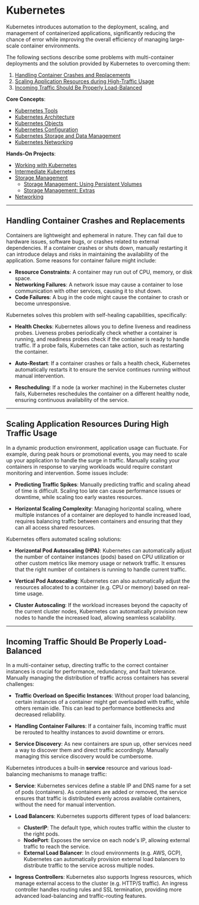 # Kubernetes

Kubernetes introduces automation to the deployment, scaling, and management of containerized applications, significantly
reducing the chance of error while improving the overall efficiency of managing large-scale container environments.

The following sections describe some problems with multi-container deployments and the solution provided by Kubernetes 
to overcoming them:

1. [Handling Container Crashes and Replacements](#handling-container-crashes-and-replacements)
2. [Scaling Application Resources during High-Traffic Usage](#scaling-application-resources-during-high-traffic-usage)
3. [Incoming Traffic Should Be Properly Load-Balanced](#incoming-traffic-should-be-properly-load-balanced)

**Core Concepts**:

- [Kubernetes Tools](./TOOLS.md)
- [Kubernetes Architecture](./ARCHITECTURE.md)
- [Kubernetes Objects](./Objects.md)
- [Kubernetes Configuration](./Configuring-Kubernetes.md)
- [Kubernetes Storage and Data Management](./Storage-and-Data.md)
- [Kubernetes Networking](./Networking.md)

**Hands-On Projects**:

- [Working with Kubernetes](./projects/01-first-deployment/README.md)
- [Intermediate Kubernetes](./projects/02-declarative-composition/README.md)
- [Storage Management](./projects/03-storage-management/README.md)
  - [Storage Management: Using Persistent Volumes](./projects/04-storage-management-pv/README.md)
  - [Storage Management: Extras](./projects/05-storage-management-ext/README.md)
- [Networking](./projects/06-networking/README.md)

---

## Handling Container Crashes and Replacements

Containers are lightweight and ephemeral in nature. They can fail due to hardware issues, software bugs, or crashes
related to external dependencies. If a container crashes or shuts down, manually restarting it can introduce delays and
risks in maintaining the availability of the application. Some reasons for container failure might include:

- **Resource Constraints**: A container may run out of CPU, memory, or disk space.
- **Networking Failures**: A network issue may cause a container to lose communication with other services, causing it
  to shut down.
- **Code Failures**: A bug in the code might cause the container to crash or become unresponsive.

Kubernetes solves this problem with self-healing capabilities, specifically:

- **Health Checks**: Kubernetes allows you to define liveness and readiness probes. Liveness probes periodically check
  whether a container is running, and readiness probes check if the container is ready to handle traffic. If a probe
  fails, Kubernetes can take action, such as restarting the container.

- **Auto-Restart**: If a container crashes or fails a health check, Kubernetes automatically restarts it to ensure the
  service continues running without manual intervention.

- **Rescheduling**: If a node (a worker machine) in the Kubernetes cluster fails, Kubernetes reschedules the container
  on a different healthy node, ensuring continuous availability of the service.

---

## Scaling Application Resources During High Traffic Usage

In a dynamic production environment, application usage can fluctuate. For example, during peak hours or promotional
events, you may need to scale up your application to handle the surge in traffic. Manually scaling your containers in
response to varying workloads would require constant monitoring and intervention. Some issues include:

- **Predicting Traffic Spikes**: Manually predicting traffic and scaling ahead of time is difficult. Scaling too late
  can cause performance issues or downtime, while scaling too early wastes resources.

- **Horizontal Scaling Complexity**: Managing horizontal scaling, where multiple instances of a container are deployed
  to handle increased load, requires balancing traffic between containers and ensuring that they can all access shared
  resources.

Kubernetes offers automated scaling solutions:

- **Horizontal Pod Autoscaling (HPA)**: Kubernetes can automatically adjust the number of container instances (pods)
  based on CPU utilization or other custom metrics like memory usage or network traffic. It ensures that the right
  number of containers is running to handle current traffic.

- **Vertical Pod Autoscaling**: Kubernetes can also automatically adjust the resources allocated to a container (e.g.
  CPU or memory) based on real-time usage.

- **Cluster Autoscaling**: If the workload increases beyond the capacity of the current cluster nodes, Kubernetes can
  automatically provision new nodes to handle the increased load, allowing seamless scalability.

---

## Incoming Traffic Should Be Properly Load-Balanced

In a multi-container setup, directing traffic to the correct container instances is crucial for performance, redundancy,
and fault tolerance. Manually managing the distribution of traffic across containers has several challenges:

- **Traffic Overload on Specific Instances**: Without proper load balancing, certain instances of a container might get
  overloaded with traffic, while others remain idle. This can lead to performance bottlenecks and decreased reliability.

- **Handling Container Failures**: If a container fails, incoming traffic must be rerouted to healthy instances to avoid
  downtime or errors.

- **Service Discovery**: As new containers are spun up, other services need a way to discover them and direct traffic
  accordingly. Manually managing this service discovery would be cumbersome.

Kubernetes introduces a built-in **service** resource and various load-balancing mechanisms to manage traffic:

- **Service**: Kubernetes services define a stable IP and DNS name for a set of pods (containers). As containers are
  added or removed, the service ensures that traffic is distributed evenly across available containers, without the need
  for manual intervention.

- **Load Balancers**: Kubernetes supports different types of load balancers:
    - **ClusterIP**: The default type, which routes traffic within the cluster to the right pods.
    - **NodePort**: Exposes the service on each node's IP, allowing external traffic to reach the service.
    - **External Load Balancer**: In cloud environments (e.g. AWS, GCP), Kubernetes can automatically provision
      external load balancers to distribute traffic to the service across multiple nodes.

- **Ingress Controllers**: Kubernetes also supports Ingress resources, which manage external access to the cluster
  (e.g. HTTP/S traffic). An ingress controller handles routing rules and SSL termination, providing more advanced
  load-balancing and traffic-routing features.
